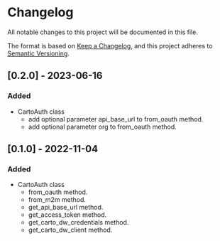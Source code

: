 # Changelog

All notable changes to this project will be documented in this file.

The format is based on [Keep a Changelog](https://keepachangelog.com/en/1.0.0/),
and this project adheres to [Semantic Versioning](https://semver.org/spec/v2.0.0.html).

## [0.2.0] - 2023-06-16

### Added

- CartoAuth class
    - add optional parameter api_base_url to from_oauth method.
    - add optional parameter org to from_oauth method.

## [0.1.0] - 2022-11-04

### Added

- CartoAuth class
    - from_oauth method.
    - from_m2m method.
    - get_api_base_url method.
    - get_access_token method.
    - get_carto_dw_credentials method.
    - get_carto_dw_client method.

